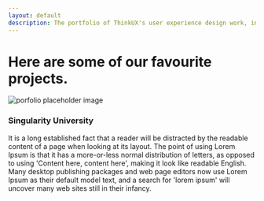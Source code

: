 ```yaml
---
layout: default
description: The portfolio of ThinkUX's user experience design work, including prototyping, expert evaluation, usability testing, design sprints, user interviews, and more.
---
```


<div class="portfolio-banner">
  <div class="portfolio-header">
    <h1 class="text-center">Here are some of our favourite projects.</h1>
  </div>
</div>
<div class="container">
  
  <div class="row row-portfolio">
    <div class="col-xs-12 col-md-8 col-md-offset-2">
      <div class="row">
        <div class="col-xs-12 col-sm-4">
          <img class="img-responsive" src="{{ site.baseurl }}/images/portfolio-test.jpg" alt="porfolio placeholder image" />
        </div>
        <div class="col-xs-12 col-sm-8">
          <h3>Singularity University</h3>
          <p>It is a long established fact that a reader will be distracted by the readable content of a page when looking at its layout. The point of using Lorem Ipsum is that it has a more-or-less normal distribution of letters, as opposed to using 'Content here, content here', making it look like readable English. Many desktop publishing packages and web page editors now use Lorem Ipsum as their default model text, and a search for 'lorem ipsum' will uncover many web sites still in their infancy.</p>
        </div>
      </div>
    </div>
  </div>
  
  <div class="row">
  </div>
  
  <div class="row">
  </div>
  
</div>
